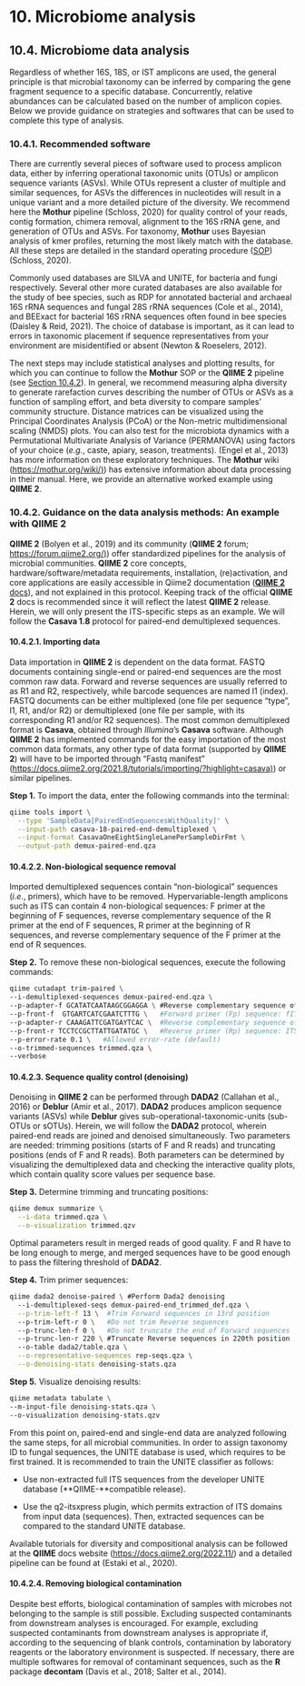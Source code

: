 # 10. Microbiome analysis

## 10.4. Microbiome data analysis

Regardless of whether 16S, 18S, or IST amplicons are used, the general principle is that microbial taxonomy can be inferred by comparing the gene fragment sequence to a specific database. Concurrently, relative abundances can be calculated based on the number of amplicon copies. Below we provide guidance on strategies and softwares that can be used to complete this type of analysis.

### 10.4.1. Recommended software

There are currently several pieces of software used to process amplicon data, either by inferring operational taxonomic units (OTUs) or amplicon sequence variants (ASVs). While OTUs represent a cluster of multiple and similar sequences, for ASVs the differences in nucleotides will result in a unique variant and a more detailed picture of the diversity. We recommend here the **Mothur** pipeline (Schloss, 2020) for quality control of your reads, contig formation, chimera removal, alignment to the 16S rRNA gene, and generation of OTUs and ASVs. For taxonomy, **Mothur** uses Bayesian analysis of kmer profiles, returning the most likely match with the database. All these steps are detailed in the standard operating procedure ([SOP](https://mothur.org/wiki/miseq_sop/)) (Schloss, 2020).

Commonly used databases are SILVA and UNITE, for bacteria and fungi respectively. Several other more curated databases are also available for the study of bee species, such as RDP for annotated bacterial and archaeal 16S rRNA sequences and fungal 28S rRNA sequences (Cole et al., 2014), and BEExact for bacterial 16S rRNA sequences often found in bee species (Daisley & Reid, 2021). The choice of database is important, as it can lead to errors in taxonomic placement if sequence representatives from your environment are misidentified or absent (Newton & Roeselers, 2012).

The next steps may include statistical analyses and plotting results, for which you can continue to follow the **Mothur** SOP or the **QIIME 2** pipeline (see [Section 10.4.2](https://maevatecher.github.io/standard-methods-apis-omics/Section_10_4/)). In general, we recommend measuring alpha diversity to generate rarefaction curves describing the number of OTUs or ASVs as a function of sampling effort, and beta diversity to compare samples’ community structure. Distance matrices can be visualized using the Principal Coordinates Analysis (PCoA) or the Non-metric multidimensional scaling (NMDS) plots. You can also test for the microbiota dynamics with a Permutational Multivariate Analysis of Variance (PERMANOVA) using factors of your choice (*e.g.*, caste, apiary, season, treatments). (Engel et al., 2013) has more information on these exploratory techniques. The **Mothur** wiki ([https://mothur.org/wiki/)](https://mothur.org/wiki/)) has extensive information about data processing in their manual. Here, we provide an alternative worked example using **QIIME 2**.

### 10.4.2. Guidance on the data analysis methods: An example with QIIME 2

**QIIME 2** (Bolyen et al., 2019) and its community (**QIIME 2** forum; [https://forum.qiime2.org/)](https://forum.qiime2.org/)) offer standardized pipelines for the analysis of microbial communities. **QIIME 2** core concepts, hardware/software/metadata requirements, installation, (re)activation, and core applications are easily accessible in Qiime2 documentation ([**QIIME 2** docs](https://docs.qiime2.org/2022.11/)), and not explained in this protocol. Keeping track of the official **QIIME 2** docs is recommended since it will reflect the latest **QIIME 2** release. Herein, we will only present the ITS-specific steps as an example. We will follow the **Casava 1.8** protocol for paired-end demultiplexed sequences.

#### 10.4.2.1. Importing data

Data importation in **QIIME 2** is dependent on the data format. FASTQ documents containing single-end or paired-end sequences are the most common raw data. Forward and reverse sequences are usually referred to as R1 and R2, respectively, while barcode sequences are named I1 (index). FASTQ documents can be either multiplexed (one file per sequence “type”, I1, R1, and/or R2) or demultiplexed (one file per sample, with its corresponding R1 and/or R2 sequences). The most common demultiplexed format is **Casava**, obtained through *Illumina*’s **Casava** software. Although **QIIME 2** has implemented commands for the easy importation of the most common data formats, any other type of data format (supported by **QIIME 2**) will have to be imported through “Fastq manifest” ([https://docs.qiime2.org/2021.8/tutorials/importing/?highlight=casava)](https://docs.qiime2.org/2021.8/tutorials/importing/?highlight=casava)) or similar pipelines.

**Step 1.** To import the data, enter the following commands into the terminal:

``` bash
qiime tools import \
  --type 'SampleData[PairedEndSequencesWithQuality]' \
  --input-path casava-18-paired-end-demultiplexed \
  --input-format CasavaOneEightSingleLanePerSampleDirFmt \
  --output-path demux-paired-end.qza
```

#### 10.4.2.2. Non-biological sequence removal

Imported demultiplexed sequences contain “non-biological” sequences (*i.e*., primers), which have to be removed. Hypervariable-length amplicons such as ITS can contain 4 non-biological sequences: F primer at the beginning of F sequences, reverse complementary sequence of the R primer at the end of F sequences, R primer at the beginning of R sequences, and reverse complementary sequence of the F primer at the end of R sequences.

**Step 2.** To remove these non-biological sequences, execute the following commands:

``` bash
qiime cutadapt trim-paired \
--i-demultiplexed-sequences demux-paired-end.qza \
--p-adapter-f GCATATCAATAAGCGGAGGA \ #Reverse complementary sequence of Rp.
--p-front-f  GTGARTCATCGAATCTTTG \   #Forward primer (Fp) sequence: fITS7 
--p-adapter-r CAAAGATTCGATGAYTCAC \  #Reverse complementary sequence of Fp.
--p-front-r TCCTCCGCTTATTGATATGC \   #Reverse primer (Rp) sequence: ITS4
--p-error-rate 0.1 \   #Allowed error-rate (default)
--o-trimmed-sequences trimmed.qza \
--verbose
```

#### 10.4.2.3. Sequence quality control (denoising)

Denoising in **QIIME 2** can be performed through **DADA2** (Callahan et al., 2016) or **Deblur** (Amir et al., 2017). **DADA2** produces amplicon sequence variants (ASVs) while **Deblur** gives sub-operational-taxonomic-units (sub-OTUs or sOTUs). Herein, we will follow the **DADA2** protocol, wherein paired-end reads are joined and denoised simultaneously. Two parameters are needed: trimming positions (starts of F and R reads) and truncating positions (ends of F and R reads). Both parameters can be determined by visualizing the demultiplexed data and checking the interactive quality plots, which contain quality score values per sequence base.

**Step 3.** Determine trimming and truncating positions:

``` bash
qiime demux summarize \
  --i-data trimmed.qza \
  --o-visualization trimmed.qzv
```

Optimal parameters result in merged reads of good quality. F and R have to be long enough to merge, and merged sequences have to be good enough to pass the filtering threshold of **DADA2**.

**Step 4.** Trim primer sequences:

``` bash
qiime dada2 denoise-paired \ #Perform Dada2 denoising
  --i-demultiplexed-seqs demux-paired-end_trimmed_def.qza \
  --p-trim-left-f 13 \  #Trim Forward sequences in 13rd position
  --p-trim-left-r 0 \   #Do not trim Reverse sequences
  --p-trunc-len-f 0 \   #Do not truncate the end of Forward sequences
  --p-trunc-len-r 220 \ #Truncate Reverse sequences in 220th position
  --o-table dada2/table.qza \
  --o-representative-sequences rep-seqs.qza \
  --o-denoising-stats denoising-stats.qza
```

**Step 5.** Visualize denoising results:

``` bash
qiime metadata tabulate \   
--m-input-file denoising-stats.qza \
--o-visualization denoising-stats.qzv
```

From this point on, paired-end and single-end data are analyzed following the same steps, for all microbial communities. In order to assign taxonomy ID to fungal sequences, the UNITE database is used, which requires to be first trained. It is recommended to train the UNITE classifier as follows:

-   Use non-extracted full ITS sequences from the developer UNITE database (**QIIME-**compatible release).

-   Use the q2-itsxpress plugin, which permits extraction of ITS domains from input data (sequences). Then, extracted sequences can be compared to the standard UNITE database.

Available tutorials for diversity and compositional analysis can be followed at the **QIIME** docs website (<https://docs.qiime2.org/2022.11/>) and a detailed pipeline can be found at (Estaki et al., 2020).

#### 10.4.2.4. Removing biological contamination

Despite best efforts, biological contamination of samples with microbes not belonging to the sample is still possible. Excluding suspected contaminants from downstream analyses is encouraged. For example, excluding suspected contaminants from downstream analyses is appropriate if, according to the sequencing of blank controls, contamination by laboratory reagents or the laboratory environment is suspected. If necessary, there are multiple softwares for removal of contaminant sequences, such as the **R** package **decontam** (Davis et al., 2018; Salter et al., 2014).

